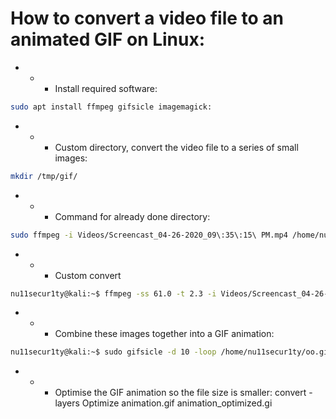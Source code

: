 # How to convert a video file to an animated GIF on Linux:

- - - Install required software:
```bash
sudo apt install ffmpeg gifsicle imagemagick:
```

- - - Custom directory, convert the video file to a series of small images:
```bash
mkdir /tmp/gif/
```
- - - Command for already done directory:
```bash
sudo ffmpeg -i Videos/Screencast_04-26-2020_09\:35\:15\ PM.mp4 /home/nu11secur1ty/oo.gif
```

- - - Custom convert
```bash
nu11secur1ty@kali:~$ ffmpeg -ss 61.0 -t 2.3 -i Videos/Screencast_04-26-2020_09\:55\:46\ PM.mp4 -f gif /home/nu11secur1ty/oo.gif
```

- - - Combine these images together into a GIF animation:
```bash
nu11secur1ty@kali:~$ sudo gifsicle -d 10 -loop /home/nu11secur1ty/oo.gif
```
- - - Optimise the GIF animation so the file size is smaller:
      convert -layers Optimize animation.gif animation_optimized.gi
